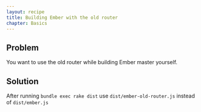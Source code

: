 ```yaml
---
layout: recipe
title: Building Ember with the old router
chapter: Basics
---
```


## Problem

You want to use the old router while building Ember master yourself.

## Solution

After running `bundle exec rake dist` use `dist/ember-old-router.js`
instead of `dist/ember.js`
